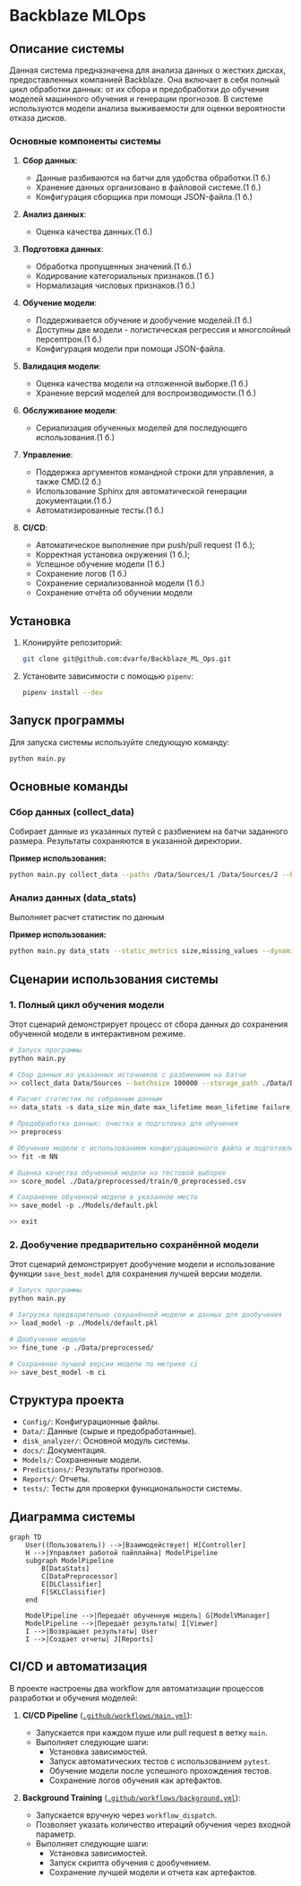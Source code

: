 # Backblaze MLOps

## Описание системы

Данная система предназначена для анализа данных о жестких дисках, предоставленных компанией Backblaze. Она включает в себя полный цикл обработки данных: от их сбора и предобработки до обучения моделей машинного обучения и генерации прогнозов. В системе используются модели анализа выживаемости для оценки вероятности отказа дисков.
### Основные компоненты системы

1. **Сбор данных**:
   - Данные разбиваются на батчи для удобства обработки.(1 б.)
   - Хранение данных организовано в файловой системе.(1 б.)
   - Конфигурация сборщика при помощи JSON-файла.(1 б.)

2. **Анализ данных**:
   - Оценка качества данных.(1 б.)

3. **Подготовка данных**:
   - Обработка пропущенных значений.(1 б.)
   - Кодирование категориальных признаков.(1 б.)
   - Нормализация числовых признаков.(1 б.)

4. **Обучение модели**:
   - Поддерживается обучение и дообучение моделей.(1 б.)
   - Доступны две модели - логистическая регрессия и многслойный персептрон.(1 б.)
   - Конфигурация модели при помощи JSON-файла.

5. **Валидация модели**:
   - Оценка качества модели на отложенной выборке.(1 б.)
   - Хранение версий моделей для воспроизводимости.(1 б.)

6. **Обслуживание модели**:
   - Сериализация обученных моделей для последующего использования.(1 б.)

7. **Управление**:
   - Поддержка аргументов командной строки для управления, а также CMD.(2 б.)
   - Использование Sphinx для автоматической генерации документации.(1 б.)
   - Автоматизированные тесты.(1 б.)

8. **CI/CD**:
   - Автоматическое выполнение при push/pull request (1 б.);
   - Корректная установка окружения (1 б.);
   - Успешное обучение модели (1 б.)
   - Сохранение логов (1 б.)
   - Сохранение сериализованной модели (1 б.)
   - Сохранение отчёта об обучении модели

## Установка

1. Клонируйте репозиторий:

    ```bash
    git clone git@github.com:dvarfe/Backblaze_ML_Ops.git
    ```

2. Установите зависимости с помощью `pipenv`:

    ```bash
    pipenv install --dev
    ```

## Запуск программы

Для запуска системы используйте следующую команду:

```bash
python main.py
```

## Основные команды

### Сбор данных (collect_data)

Собирает данные из указанных путей с разбиением на батчи заданного размера. Результаты сохраняются в указанной директории.

**Пример использования:**

```bash
python main.py collect_data --paths /Data/Sources/1 /Data/Sources/2 --batchsize 100000 --storage_path ./Data/Data_collected
```

### Анализ данных (data_stats)

Выполняет расчет статистик по данным

**Пример использования:**

```bash
python main.py data_stats --static_metrics size,missing_values --dynamic_metrics failure_rate --figpath ./Reports --freq daily
```

## Сценарии использования системы

### 1. Полный цикл обучения модели

Этот сценарий демонстрирует процесс от сбора данных до сохранения обученной модели в интерактивном режиме.

```bash
# Запуск программы
python main.py

# Сбор данных из указанных источников с разбиением на батчи
>> collect_data Data/Sources --batchsize 100000 --storage_path ./Data/Data_collected

# Расчет статистик по собранным данным 
>> data_stats -s data_size min_date max_lifetime mean_lifetime failure_rate mean_observ_per_day

# Предобработка данных: очистка и подготовка для обучения
>> preprocess

# Обучение модели с использованием конфигурационного файла и подготовленных данных
>> fit -m NN

# Оценка качества обученной модели на тестовой выборке
>> score_model ./Data/preprocessed/train/0_preprocessed.csv

# Сохранение обученной модели в указанное место
>> save_model -p ./Models/default.pkl 

>> exit
```

### 2. Дообучение предварительно сохранённой модели

Этот сценарий демонстрирует дообучение модели и использование функции `save_best_model` для сохранения лучшей версии модели.

```bash
# Запуск программы
python main.py 

# Загрузка предварительно сохранённой модели и данных для дообучения
>> load_model -p ./Models/default.pkl

# Дообучение модели 
>> fine_tune -p ./Data/preprocessed/

# Сохранение лучшей версии модели по метрике ci
>> save_best_model -m ci
```

## Структура проекта

- `Config/`: Конфигурационные файлы.
- `Data/`: Данные (сырые и предобработанные).
- `disk_analyzer/`: Основной модуль системы.
- `docs/`: Документация.
- `Models/`: Сохраненные модели.
- `Predictions/`: Результаты прогнозов.
- `Reports/`: Отчеты.
- `tests/`: Тесты для проверки функциональности системы.

## Диаграмма системы

```mermaid
graph TD
    User((Пользователь)) -->|Взаимодействует| H[Controller]
    H -->|Управляет работой пайплайна| ModelPipeline
    subgraph ModelPipeline
        B[DataStats]
        C[DataPreprocessor]
        E[DLClassifier]
        F[SKLClassifier]
    end

    ModelPipeline -->|Передаёт обученную модель| G[ModelVManager]
    ModelPipeline -->|Передаёт результаты| I[Viewer]
    I -->|Возвращает результаты| User
    I -->|Создает отчеты| J[Reports]
```

## CI/CD и автоматизация

В проекте настроены два workflow для автоматизации процессов разработки и обучения моделей:

1. **CI/CD Pipeline** ([`.github/workflows/main.yml`](.github/workflows/main.yml)):
   - Запускается при каждом пуше или pull request в ветку `main`.
   - Выполняет следующие шаги:
     - Установка зависимостей.
     - Запуск автоматических тестов с использованием `pytest`.
     - Обучение модели после успешного прохождения тестов.
     - Сохранение логов обучения как артефактов.

2. **Background Training** ([`.github/workflows/background.yml`](.github/workflows/background.yml)):
   - Запускается вручную через `workflow_dispatch`.
   - Позволяет указать количество итераций обучения через входной параметр.
   - Выполняет следующие шаги:
     - Установка зависимостей.
     - Запуск скрипта обучения с дообучением.
     - Сохранение лучшей модели и отчета как артефактов.
